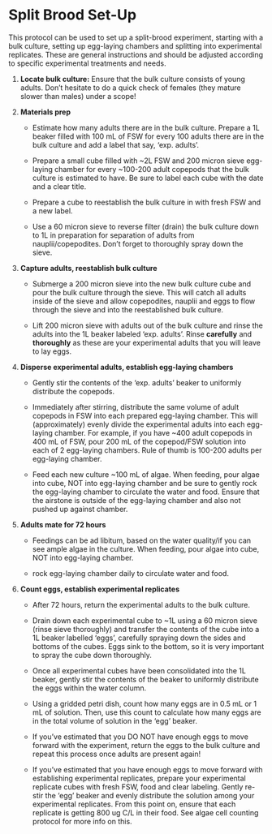 # Split Brood Set-Up

This protocol can be used to set up a split-brood experiment, starting
with a bulk culture, setting up egg-laying chambers and splitting into
experimental replicates. These are general instructions and should be
adjusted according to specific experimental treatments and needs.

1.  **Locate bulk culture:** Ensure that the bulk culture consists of
    young adults. Don’t hesitate to do a quick check of females (they
    mature slower than males) under a scope!

2.  **Materials prep**

    -   Estimate how many adults there are in the bulk culture. Prepare
        a 1L beaker filled with 100 mL of FSW for every 100 adults there
        are in the bulk culture and add a label that say, ‘exp. adults’.

    -   Prepare a small cube filled with ~2L FSW and 200 micron sieve
        egg-laying chamber for every ~100-200 adult copepods that the
        bulk culture is estimated to have. Be sure to label each cube
        with the date and a clear title.

    -   Prepare a cube to reestablish the bulk culture in with fresh FSW
        and a new label.

    -   Use a 60 micron sieve to reverse filter (drain) the bulk culture
        down to 1L in preparation for separation of adults from
        nauplii/copepodites. Don’t forget to thoroughly spray down the
        sieve.

3.  **Capture adults, reestablish bulk culture**

    -   Submerge a 200 micron sieve into the new bulk culture cube and
        pour the bulk culture through the sieve. This will catch all
        adults inside of the sieve and allow copepodites, nauplii and
        eggs to flow through the sieve and into the reestablished bulk
        culture.

    -   Lift 200 micron sieve with adults out of the bulk culture and
        rinse the adults into the 1L beaker labeled ‘exp. adults’. Rinse
        **carefully** and **thoroughly** as these are your experimental
        adults that you will leave to lay eggs.

4.  **Disperse experimental adults, establish egg-laying chambers**

    -   Gently stir the contents of the ‘exp. adults’ beaker to
        uniformly distribute the copepods.

    -   Immediately after stirring, distribute the same volume of adult
        copepods in FSW into each prepared egg-laying chamber. This will
        (approximately) evenly divide the experimental adults into each
        egg-laying chamber. For example, if you have ~400 adult copepods
        in 400 mL of FSW, pour 200 mL of the copepod/FSW solution into
        each of 2 egg-laying chambers. Rule of thumb is 100-200 adults
        per egg-laying chamber.

    -   Feed each new culture ~100 mL of algae. When feeding, pour algae
        into cube, NOT into egg-laying chamber and be sure to gently
        rock the egg-laying chamber to circulate the water and food.
        Ensure that the airstone is outside of the egg-laying chamber
        and also not pushed up against chamber.

5.  **Adults mate for 72 hours**

    -   Feedings can be ad libitum, based on the water quality/if you
        can see ample algae in the culture. When feeding, pour algae
        into cube, NOT into egg-laying chamber.

    -   rock egg-laying chamber daily to circulate water and food.

6.  **Count eggs, establish experimental replicates**

    -   After 72 hours, return the experimental adults to the bulk
        culture.

    -   Drain down each experimental cube to ~1L using a 60 micron sieve
        (rinse sieve thoroughly) and transfer the contents of the cube
        into a 1L beaker labelled ‘eggs’, carefully spraying down the
        sides and bottoms of the cubes. Eggs sink to the bottom, so it
        is very important to spray the cube down thoroughly.

    -   Once all experimental cubes have been consolidated into the 1L
        beaker, gently stir the contents of the beaker to uniformly
        distribute the eggs within the water column.

    -   Using a gridded petri dish, count how many eggs are in 0.5 mL or
        1 mL of solution. Then, use this count to calculate how many
        eggs are in the total volume of solution in the ‘egg’ beaker.

    -   If you’ve estimated that you DO NOT have enough eggs to move
        forward with the experiment, return the eggs to the bulk culture
        and repeat this process once adults are present again!

    -   If you’ve estimated that you have enough eggs to move forward
        with establishing experimental replicates, prepare your
        experimental replicate cubes with fresh FSW, food and clear
        labeling. Gently re-stir the ‘egg’ beaker and evenly distribute
        the solution among your experimental replicates. From this point
        on, ensure that each replicate is getting 800 ug C/L in their
        food. See algae cell counting protocol for more info on this.
